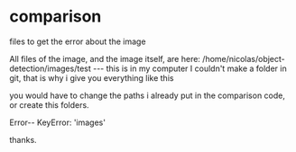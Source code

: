 # comparison
files to get the error about the image


All files of the image, and the image itself, are here: /home/nicolas/object-detection/images/test --- this is in my computer
I couldn't make a folder in git, that is why i give you everything like this

you would have to change the paths i already put in the comparison code, or create this folders.

Error-- KeyError: 'images'

thanks.


